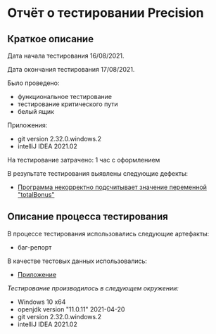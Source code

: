 # Отчёт о тестировании **Precision**

## Краткое описание

Дата начала тестирования 16/08/2021.

Дата окончания тестирования 17/08/2021.

Было проведено:

* функциональное тестирование
* тестирование критического пути
* белый ящик

Приложения:

* git version 2.32.0.windows.2
* intelliJ IDEA 2021.02

На тестирование затрачено: 1 час с оформлением

В результате тестирования выявлены следующие дефекты:
* [Программа некорректно подсчитывает значение переменной "totalBonus"](https://github.com/greengrover/Precision/issues/1)

## Описание процесса тестирования

В процессе тестирования использовались следующие артефакты:
* баг-репорт

В качестве тестовых данных использовались:

* [Приложение](https://github.com/greengrover/Precision/blob/master/src/Main.java)



*Тестирование производилось в следующем окружении:*
* Windows 10 х64
* openjdk version "11.0.11" 2021-04-20
* git version 2.32.0.windows.2
* intelliJ IDEA 2021.02

